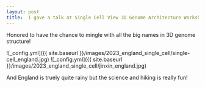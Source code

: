 ```yaml
---
layout: post
title:  I gave a talk at Single Cell View 3D Genome Architecture Workshop in Sussex 🇬🇧!
---
```


Honored to have the chance to mingle with all the big names in 3D genome structure!

![_config.yml]({{ site.baseurl }}/images/2023_england_single_cell/single-cell_england.jpg)
![_config.yml]({{ site.baseurl }}/images/2023_england_single_cell/jinxin_england.jpg)

And England is truely quite rainy but the science and hiking is really fun! 
